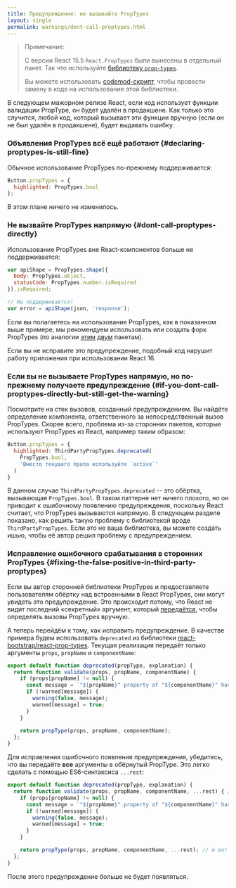 ```yaml
---
title: Предупреждение: не вызывайте PropTypes
layout: single
permalink: warnings/dont-call-proptypes.html
---
```


> Примечание:
>
> С версии React 15.5 `React.PropTypes` были вынесены в отдельный пакет. Так что используйте [библиотеку `prop-types`](https://www.npmjs.com/package/prop-types).
>
> Вы можете использовать [codemod-скрипт](/blog/2017/04/07/react-v15.5.0.html#migrating-from-reactproptypes), чтобы провести замену в коде на использование этой библиотеки.

В следующем мажорном релизе React, если код использует функции валидации PropType, он будет удалён в продакшене. Как только это случится, любой код, который вызывает эти функции вручную (если он не был удалён в продакшене), будет выдавать ошибку.

### Объявления PropTypes всё ещё работают {#declaring-proptypes-is-still-fine}

Обычное использование PropTypes по-прежнему поддерживается:

```javascript
Button.propTypes = {
  highlighted: PropTypes.bool
};
```

В этом плане ничего не изменилось.

### Не вызвайте PropTypes напрямую {#dont-call-proptypes-directly}

Использование PropTypes вне React-компонентов больше не поддерживается:

```javascript
var apiShape = PropTypes.shape({
  body: PropTypes.object,
  statusCode: PropTypes.number.isRequired
}).isRequired;

// Не поддерживается!
var error = apiShape(json, 'response');
```

Если вы полагаетесь на использование PropTypes, как в показанном выше примере, мы рекомендуем использовать или создать форк PropTypes (по аналогии [этим](https://github.com/aackerman/PropTypes) [двум](https://github.com/developit/proptypes) пакетам).

Если вы не исправите это предупреждение, подобный код нарушит работу приложения при использовании React 16.

### Если вы не вызываете PropTypes напрямую, но по-прежнему получаете предупреждение {#if-you-dont-call-proptypes-directly-but-still-get-the-warning}

Посмотрите на стек вызовов, созданный предупреждением. Вы найдёте определение компонента, ответственного за непосредственный вызов PropTypes. Скорее всего, проблема из-за сторонних пакетов, которые используют PropTypes из React, например таким образом:

```js
Button.propTypes = {
  highlighted: ThirdPartyPropTypes.deprecated(
    PropTypes.bool,
    'Вместо текущего пропа используйте `active`'
  )
}
```

В данном случае `ThirdPartyPropTypes.deprecated` -- это обёртка, вызывающая `PropTypes.bool`. В таком паттерне нет ничего плохого, но он приводит к ошибочному появлению предупреждения, поскольку React считает, что PropTypes вызываются напрямую. В следующем разделе показано, как решить такую проблему с библиотекой вроде `ThirdPartyPropTypes`. Если это не ваша библиотека, вы можете создать ишью, чтобы её автор решил проблему с предупреждением.

### Исправление ошибочного срабатывания в сторонних PropTypes {#fixing-the-false-positive-in-third-party-proptypes}

Если вы автор сторонней библиотеки PropTypes и предоставляете пользователям обёртку над встроенными в React PropTypes, они могут увидеть это предупреждение. Это происходит потому, что React не видит последний «секретный» аргумент, который [передаётся](https://github.com/facebook/react/pull/7132), чтобы определять вызовы PropTypes вручную.

А теперь перейдём к тому, как исправить предупреждение. В качестве примера будем использовать `deprecated` из библиотеки [react-bootstrap/react-prop-types](https://github.com/react-bootstrap/react-prop-types/blob/0d1cd3a49a93e513325e3258b28a82ce7d38e690/src/deprecated.js). Текущая реализация передаёт только аргументы `props`, `propName` и `componentName`:

```javascript
export default function deprecated(propType, explanation) {
  return function validate(props, propName, componentName) {
    if (props[propName] != null) {
      const message = `"${propName}" property of "${componentName}" has been deprecated.\n${explanation}`;
      if (!warned[message]) {
        warning(false, message);
        warned[message] = true;
      }
    }

    return propType(props, propName, componentName);
  };
}
```

Для исправления ошибочного появления предупреждения, убедитесь, что вы передаёте **все** аргументы в обёрнутый PropType. Это легко сделать с помощью ES6-синтаксиса `...rest`:

```javascript
export default function deprecated(propType, explanation) {
  return function validate(props, propName, componentName, ...rest) { // Обратите на ...rest вот тут
    if (props[propName] != null) {
      const message = `"${propName}" property of "${componentName}" has been deprecated.\n${explanation}`;
      if (!warned[message]) {
        warning(false, message);
        warned[message] = true;
      }
    }

    return propType(props, propName, componentName, ...rest); // и вот здесь
  };
}
```

После этого предупреждение больше не будет появляться.
